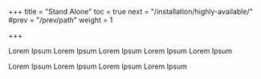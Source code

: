 +++
title = "Stand Alone"
toc = true
next = "/installation/highly-available/"
#prev = "/prev/path"
weight = 1

+++

Lorem Ipsum Lorem Ipsum Lorem Ipsum Lorem Ipsum Lorem Ipsum 


Lorem Ipsum Lorem Ipsum Lorem Ipsum Lorem Ipsum
